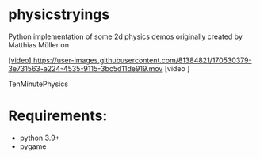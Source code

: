 # physicstryings
Python implementation of some 2d physics demos originally created by Matthias Müller on <a href = "https://matthias-research.github.io/pages/tenMinutePhysics/index.html">
   
[video]
https://user-images.githubusercontent.com/81384821/170530379-3e731563-a224-4535-9115-3bc5d11de919.mov
[video
 ]

TenMinutePhysics </a>
    <h1>  Requirements: </h1>
    <ul>
  <li>python 3.9+</li>
  <li>pygame</li>
 
</ul>
